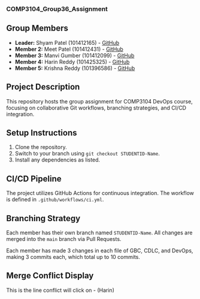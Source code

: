 ### COMP3104_Group36_Assignment ###

## Group Members

- **Leader:** Shyam Patel (101412165) - [GitHub](https://github.com/shyampatell17)
- **Member 2:** Meet Patel (101412431) - [GitHub](https://github.com/Pmack0702)
- **Member 3:** Manvi Gumber (101412099) - [GitHub](https://github.com/ManviGumber08)  
- **Member 4:** Harin Reddy (101425325) - [GitHub](https://github.com/harinreddy30)
- **Member 5:** Krishna Reddy (101396586) - [GitHub](https://github.com/leelakrishna369)


## Project Description

This repository hosts the group assignment for COMP3104 DevOps course, focusing on
collaborative Git workflows, branching strategies, and CI/CD integration.


## Setup Instructions
1. Clone the repository.
2. Switch to your branch using `git checkout STUDENTID-Name`.
3. Install any dependencies as listed.


## CI/CD Pipeline
The project utilizes GitHub Actions for continuous integration. The workflow is defined
in `.github/workflows/ci.yml`.


## Branching Strategy
Each member has their own branch named `STUDENTID-Name`. All changes are
merged into the `main` branch via Pull Requests.

Each member has made 3 changes in each file of GBC, CDLC, and DevOps,
making 3 commits each, which total up to 10 commits.


## Merge Conflict Display

This is the line conflict will click on - (Harin)
